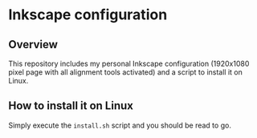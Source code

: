 # Inkscape configuration

## Overview

This repository includes my personal Inkscape configuration (1920x1080 pixel page with all alignment tools activated) and a script to install it on Linux.

## How to install it on Linux

Simply execute the `install.sh` script and you should be read to go.

